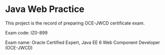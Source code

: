 # Java Web Practice 
This project is the record of preparing OCE-JWCD certificate exam.

Exam code: IZ0-899

Exam name: Oracle Certified Expert, Java EE 6 Web Component Developer (OCE-JWCD)
